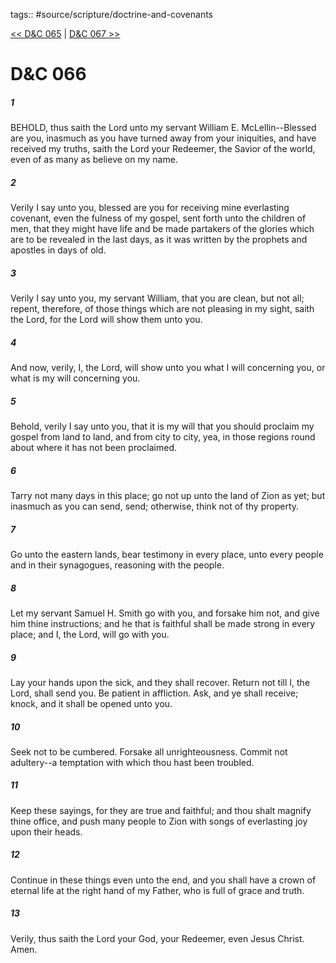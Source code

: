 tags:: #source/scripture/doctrine-and-covenants

[<< D&C 065](/Doctrine_and_Covenants/D&C_065.md) | [D&C 067 >>](/Doctrine_and_Covenants/D&C_067.md)

# D&C 066

##### 1

BEHOLD, thus saith the Lord unto my servant William E. McLellin--Blessed are you, inasmuch as you have turned away from your iniquities, and have received my truths, saith the Lord your Redeemer, the Savior of the world, even of as many as believe on my name.

##### 2

Verily I say unto you, blessed are you for receiving mine everlasting covenant, even the fulness of my gospel, sent forth unto the children of men, that they might have life and be made partakers of the glories which are to be revealed in the last days, as it was written by the prophets and apostles in days of old.

##### 3

Verily I say unto you, my servant William, that you are clean, but not all; repent, therefore, of those things which are not pleasing in my sight, saith the Lord, for the Lord will show them unto you.

##### 4

And now, verily, I, the Lord, will show unto you what I will concerning you, or what is my will concerning you.

##### 5

Behold, verily I say unto you, that it is my will that you should proclaim my gospel from land to land, and from city to city, yea, in those regions round about where it has not been proclaimed.

##### 6

Tarry not many days in this place; go not up unto the land of Zion as yet; but inasmuch as you can send, send; otherwise, think not of thy property.

##### 7

Go unto the eastern lands, bear testimony in every place, unto every people and in their synagogues, reasoning with the people.

##### 8

Let my servant Samuel H. Smith go with you, and forsake him not, and give him thine instructions; and he that is faithful shall be made strong in every place; and I, the Lord, will go with you.

##### 9

Lay your hands upon the sick, and they shall recover. Return not till I, the Lord, shall send you. Be patient in affliction. Ask, and ye shall receive; knock, and it shall be opened unto you.

##### 10

Seek not to be cumbered. Forsake all unrighteousness. Commit not adultery--a temptation with which thou hast been troubled.

##### 11

Keep these sayings, for they are true and faithful; and thou shalt magnify thine office, and push many people to Zion with songs of everlasting joy upon their heads.

##### 12

Continue in these things even unto the end, and you shall have a crown of eternal life at the right hand of my Father, who is full of grace and truth.

##### 13

Verily, thus saith the Lord your God, your Redeemer, even Jesus Christ. Amen.
